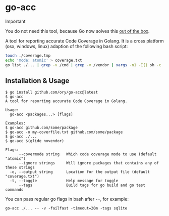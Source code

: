 # go-acc

>[!IMPORTANT]
>You do not need this tool, because Go now solves this [out of the box](https://dustinspecker.com/posts/go-combined-unit-integration-code-coverage/).

A tool for reporting accurate Code Coverage in Golang. It is a cross platform (osx, windows, linux) adaption of the following bash script:

```bash
touch ./coverage.tmp
echo 'mode: atomic' > coverage.txt
go list ./... | grep -v /cmd | grep -v /vendor | xargs -n1 -I{} sh -c 'go test -race -covermode=atomic -coverprofile=coverage.tmp -coverpkg $(go list ./... | grep -v /vendor | tr "\n" ",") {} && tail -n +2 coverage.tmp >> coverage.txt || exit 255' && rm coverage.tmp
```

## Installation & Usage

```
$ go install github.com/ory/go-acc@latest
$ go-acc
A tool for reporting accurate Code Coverage in Golang.

Usage:
  go-acc <packages...> [flags]

Examples:
$ go-acc github.com/some/package
$ go-acc -o my-coverfile.txt github.com/some/package
$ go-acc ./...
$ go-acc $(glide novendor)

Flags:
      --covermode string   Which code coverage mode to use (default "atomic")
      --ignore strings     Will ignore packages that contains any of these strings
  -o, --output string      Location for the output file (default "coverage.txt")
  -t, --toggle             Help message for toggle
      --tags               Build tags for go build and go test commands

```

You can pass regular go flags in bash after `--`, for example:

```
go-acc ./... -- -v -failfast -timeout=20m -tags sqlite
```
